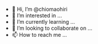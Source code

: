 - 👋 Hi, I’m @chiomaohiri
- 👀 I’m interested in ...
- 🌱 I’m currently learning ...
- 💞️ I’m looking to collaborate on ...
- 📫 How to reach me ...

<!---
chiomaohiri/chiomaohiri is a ✨ special ✨ repository because its `README.md` (this file) appears on your GitHub profile.
You can click the Preview link to take a look at your changes.
--->

